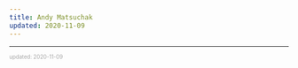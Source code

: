 ```yaml
---
title: Andy Matsuchak
updated: 2020-11-09
---
```


---

<sup><sub><font color="#a6a6a6">updated: 2020-11-09</font></sub></sup>
